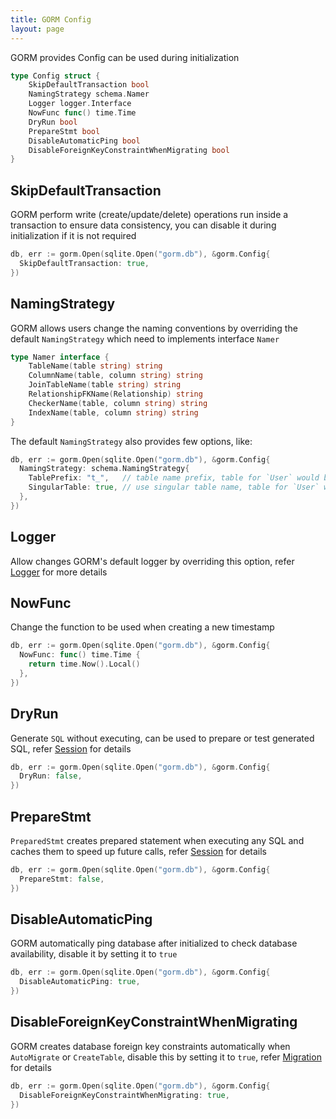 ```yaml
---
title: GORM Config
layout: page
---
```


GORM provides Config can be used during initialization

```go
type Config struct {
	SkipDefaultTransaction bool
	NamingStrategy schema.Namer
	Logger logger.Interface
	NowFunc func() time.Time
	DryRun bool
	PrepareStmt bool
	DisableAutomaticPing bool
	DisableForeignKeyConstraintWhenMigrating bool
}
```

## SkipDefaultTransaction

GORM perform write (create/update/delete) operations run inside a transaction to ensure data consistency, you can disable it during initialization if it is not required

```go
db, err := gorm.Open(sqlite.Open("gorm.db"), &gorm.Config{
  SkipDefaultTransaction: true,
})
```

## NamingStrategy

GORM allows users change the naming conventions by overriding the default `NamingStrategy` which need to implements interface `Namer`

```go
type Namer interface {
	TableName(table string) string
	ColumnName(table, column string) string
	JoinTableName(table string) string
	RelationshipFKName(Relationship) string
	CheckerName(table, column string) string
	IndexName(table, column string) string
}
```

The default `NamingStrategy` also provides few options, like:

```go
db, err := gorm.Open(sqlite.Open("gorm.db"), &gorm.Config{
  NamingStrategy: schema.NamingStrategy{
    TablePrefix: "t_",   // table name prefix, table for `User` would be `t_users`
    SingularTable: true, // use singular table name, table for `User` would be `user` with this option enabled
  },
})
```

## Logger

Allow changes GORM's default logger by overriding this option, refer [Logger](logger.html) for more details

## NowFunc

Change the function to be used when creating a new timestamp

```go
db, err := gorm.Open(sqlite.Open("gorm.db"), &gorm.Config{
  NowFunc: func() time.Time {
    return time.Now().Local()
  },
})
```

## DryRun

Generate `SQL` without executing, can be used to prepare or test generated SQL, refer [Session](session.html) for details

```go
db, err := gorm.Open(sqlite.Open("gorm.db"), &gorm.Config{
  DryRun: false,
})
```

## PrepareStmt

`PreparedStmt` creates prepared statement when executing any SQL and caches them to speed up future calls, refer [Session](session.html) for details

```go
db, err := gorm.Open(sqlite.Open("gorm.db"), &gorm.Config{
  PrepareStmt: false,
})
```

## DisableAutomaticPing

GORM automatically ping database after initialized to check database availability, disable it by setting it to `true`

```go
db, err := gorm.Open(sqlite.Open("gorm.db"), &gorm.Config{
  DisableAutomaticPing: true,
})
```

## DisableForeignKeyConstraintWhenMigrating

GORM creates database foreign key constraints automatically when `AutoMigrate` or `CreateTable`, disable this by setting it to `true`, refer [Migration](migration.html) for details

```go
db, err := gorm.Open(sqlite.Open("gorm.db"), &gorm.Config{
  DisableForeignKeyConstraintWhenMigrating: true,
})
```
